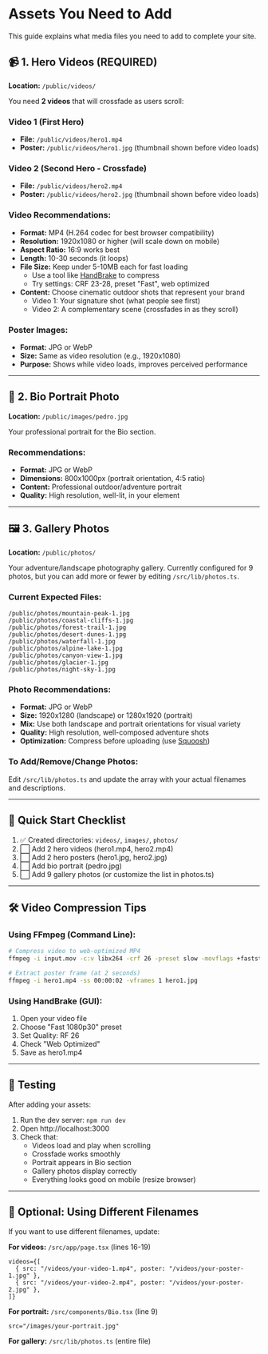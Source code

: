 # Assets You Need to Add

This guide explains what media files you need to add to complete your site.

## 📹 1. Hero Videos (REQUIRED)

**Location:** `/public/videos/`

You need **2 videos** that will crossfade as users scroll:

### Video 1 (First Hero)
- **File:** `/public/videos/hero1.mp4`
- **Poster:** `/public/videos/hero1.jpg` (thumbnail shown before video loads)

### Video 2 (Second Hero - Crossfade)
- **File:** `/public/videos/hero2.mp4`  
- **Poster:** `/public/videos/hero2.jpg` (thumbnail shown before video loads)

### Video Recommendations:
- **Format:** MP4 (H.264 codec for best browser compatibility)
- **Resolution:** 1920x1080 or higher (will scale down on mobile)
- **Aspect Ratio:** 16:9 works best
- **Length:** 10-30 seconds (it loops)
- **File Size:** Keep under 5-10MB each for fast loading
  - Use a tool like [HandBrake](https://handbrake.fr/) to compress
  - Try settings: CRF 23-28, preset "Fast", web optimized
- **Content:** Choose cinematic outdoor shots that represent your brand
  - Video 1: Your signature shot (what people see first)
  - Video 2: A complementary scene (crossfades in as they scroll)

### Poster Images:
- **Format:** JPG or WebP
- **Size:** Same as video resolution (e.g., 1920x1080)
- **Purpose:** Shows while video loads, improves perceived performance

---

## 📸 2. Bio Portrait Photo

**Location:** `/public/images/pedro.jpg`

Your professional portrait for the Bio section.

### Recommendations:
- **Format:** JPG or WebP
- **Dimensions:** 800x1000px (portrait orientation, 4:5 ratio)
- **Content:** Professional outdoor/adventure portrait
- **Quality:** High resolution, well-lit, in your element

---

## 🖼️ 3. Gallery Photos

**Location:** `/public/photos/`

Your adventure/landscape photography gallery. Currently configured for 9 photos, but you can add more or fewer by editing `/src/lib/photos.ts`.

### Current Expected Files:
```
/public/photos/mountain-peak-1.jpg
/public/photos/coastal-cliffs-1.jpg
/public/photos/forest-trail-1.jpg
/public/photos/desert-dunes-1.jpg
/public/photos/waterfall-1.jpg
/public/photos/alpine-lake-1.jpg
/public/photos/canyon-view-1.jpg
/public/photos/glacier-1.jpg
/public/photos/night-sky-1.jpg
```

### Photo Recommendations:
- **Format:** JPG or WebP
- **Size:** 1920x1280 (landscape) or 1280x1920 (portrait)
- **Mix:** Use both landscape and portrait orientations for visual variety
- **Quality:** High resolution, well-composed adventure shots
- **Optimization:** Compress before uploading (use [Squoosh](https://squoosh.app/))

### To Add/Remove/Change Photos:
Edit `/src/lib/photos.ts` and update the array with your actual filenames and descriptions.

---

## 🎯 Quick Start Checklist

1. ✅ Created directories: `videos/`, `images/`, `photos/`
2. ⬜ Add 2 hero videos (hero1.mp4, hero2.mp4)
3. ⬜ Add 2 hero posters (hero1.jpg, hero2.jpg)
4. ⬜ Add bio portrait (pedro.jpg)
5. ⬜ Add 9 gallery photos (or customize the list in photos.ts)

---

## 🛠️ Video Compression Tips

### Using FFmpeg (Command Line):
```bash
# Compress video to web-optimized MP4
ffmpeg -i input.mov -c:v libx264 -crf 26 -preset slow -movflags +faststart -c:a aac -b:a 128k hero1.mp4

# Extract poster frame (at 2 seconds)
ffmpeg -i hero1.mp4 -ss 00:00:02 -vframes 1 hero1.jpg
```

### Using HandBrake (GUI):
1. Open your video file
2. Choose "Fast 1080p30" preset
3. Set Quality: RF 26
4. Check "Web Optimized"
5. Save as hero1.mp4

---

## 📱 Testing

After adding your assets:

1. Run the dev server: `npm run dev`
2. Open http://localhost:3000
3. Check that:
   - Videos load and play when scrolling
   - Crossfade works smoothly
   - Portrait appears in Bio section
   - Gallery photos display correctly
   - Everything looks good on mobile (resize browser)

---

## 🔄 Optional: Using Different Filenames

If you want to use different filenames, update:

**For videos:** `/src/app/page.tsx` (lines 16-19)
```tsx
videos={[
  { src: "/videos/your-video-1.mp4", poster: "/videos/your-poster-1.jpg" },
  { src: "/videos/your-video-2.mp4", poster: "/videos/your-poster-2.jpg" },
]}
```

**For portrait:** `/src/components/Bio.tsx` (line 9)
```tsx
src="/images/your-portrait.jpg"
```

**For gallery:** `/src/lib/photos.ts` (entire file)












